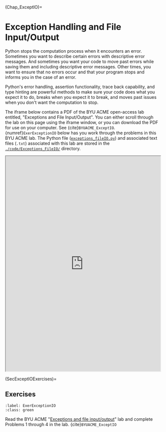 (Chap_ExceptIO)=
# Exception Handling and File Input/Output

Python stops the computation process when it encounters an error. Sometimes you want to describe certain errors with descriptive error messages. And sometimes you want your code to move past errors while saving them and including descriptive error messages. Other times, you want to ensure that no errors occur and that your program stops and informs you in the case of an error.

Python's error handling, assertion functionality, trace back capability, and type hinting are powerful methods to make sure your code does what you expect it to do, breaks when you expect it to break, and moves past issues when you don't want the computation to stop.

The iframe below contains a PDF of the BYU ACME open-access lab entitled, "Exceptions and File Input/Output". You can either scroll through the lab on this page using the iframe window, or you can download the PDF for use on your computer. See {cite}`BYUACME_ExceptIO`. {numref}`ExerExceptionIO` below has you work through the problems in this BYU ACME lab. The Python file ([`exceptions_fileIO.py`](https://github.com/OpenRG/UN-OG-Training/tree/main/code/Exceptions_FileIO/exceptions_filIO.py)) and associated text files (`.txt`) associated with this lab are stored in the [`./code/Exceptions_FileIO/`](https://github.com/OpenRG/UN-OG-Training/tree/main/code/Exceptions_FileIO) directory.

<div>
  <iframe id="inlineFrameExample"
      title="Inline Frame Example"
      width="100%"
      height="700"
      src="https://drive.google.com/file/d/1gAam1i1Gy0YgULT92ul72DUqRCb4q2fA/preview?usp=sharing">
  </iframe>
</div>


(SecExceptIOExercises)=
## Exercises

```{exercise-start}
:label: ExerExceptionIO
:class: green
```
Read the BYU ACME "[Exceptions and file input/output](https://drive.google.com/file/d/1gAam1i1Gy0YgULT92ul72DUqRCb4q2fA/view?usp=sharing)" lab and complete Problems 1 through 4 in the lab. {cite}`BYUACME_ExceptIO`
```{exercise-end}
```
